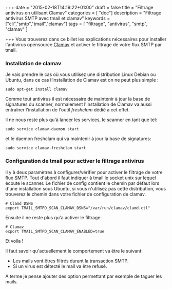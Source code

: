 +++
date = "2015-02-18T14:19:22+01:00"
draft = false
title = "Filtrage antivirus en utilisant Clamav"
categories = [ "doc"]
description = "Filtrage antivirus SMTP avec tmail et clamav"
keywords = ["cli","smtp","tmail","clamav"]
tags = [ "filtrage", "antivirus", "smtp", "clamav" ]

+++
Vous trouverez dans ce billet les explications nécessaires pour installer l'antivirus opensource [Clamav](http://www.clamav.net/index.html) et activer le filtrage de votre flux SMTP par tmail.

<!--more--> 

### Installation de clamav

Je vais prendre le cas où vous utilisez une distribution Linux Debian ou Ubuntu, dans ce cas l’installation de Clamav est on ne peut plus simple :

	sudo apt-get install clamav

Comme tout antivirus il est nécessaire de maintenir à jour la base de signatures du scanner, normalement l'installation de Clamav va aussi entraîner l'installation de l'outil *freshclam* dédié à cet effet. 

Il ne nous reste plus qu'à lancer les services, le scanner en tant que tel:

	sudo service clamav-daemon start

et le daemon freshclam qui va maintenir à jour la base de signatures:

	sudo service clamav-freshclam start


### Configuration de tmail pour activer le filtrage antivirus

Il y à deux paramètres à configurer/vérifier pour activer le filtrage de votre flux SMTP. Tout d'abord il faut indiquer à tmail le socket unix sur lequel écoute le scanner. Le fichier de config contient le chemin par défaut lors d'une installation sous Ubuntu, si vous n'utilisez pas cette distribution, vous trouverez le chemin dans votre fichier de configuration de clamav.

	# Clamd DSNS
	export TMAIL_SMTPD_SCAN_CLAMAV_DSNS="/var/run/clamav/clamd.ctl"

Ensuite il ne reste plus qu'a activer le filtrage:

	# Clamav
	export TMAIL_SMTPD_SCAN_CLAMAV_ENABLED=true

Et voila !

Il faut savoir qu'actuellement le comportement va être le suivant:

* Les mails vont êtres filtrés durant la transaction SMTP.
* Si un virus est détecté le mail va être refusé. 

A terme je pense ajouter des option permettant par exemple de taguer les mails.
	